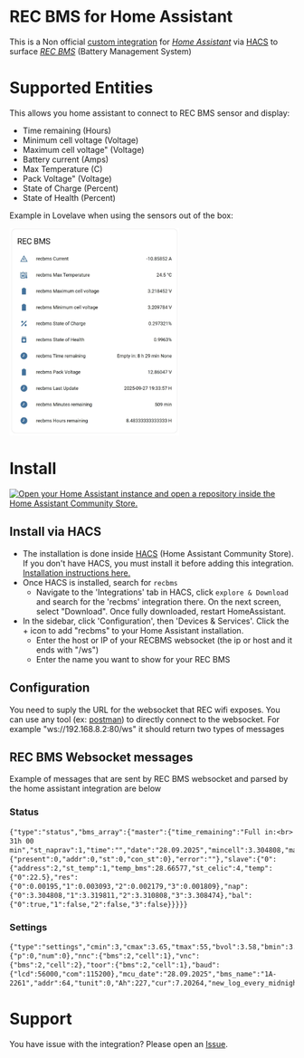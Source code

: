 
# REC BMS for Home Assistant

This is a Non official [custom integration](https://developers.home-assistant.io/docs/creating_component_index/) for *[Home Assistant](https://www.home-assistant.io/)* via [HACS](https://hacs.xyz/) to surface *[REC BMS](https://www.rec-bms.com/)* (Battery Management System) 


# Supported Entities

This allows you home assistant to connect to REC BMS sensor and display:
- Time remaining (Hours)
- Minimum cell voltage (Voltage)
- Maximum cell voltage" (Voltage)
- Battery current (Amps)
- Max Temperature (C)
- Pack Voltage" (Voltage)
- State of Charge (Percent)
- State of Health (Percent)

Example in Lovelave when using the sensors out of the box:

<img src="recbms_layout.jpeg" width="300"/>

# Install

[![Open your Home Assistant instance and open a repository inside the Home Assistant Community Store.](https://my.home-assistant.io/badges/hacs_repository.svg)](https://my.home-assistant.io/redirect/hacs_repository/?owner=tiagonmas&repository=recbms&category=integration)

## Install via HACS

- The installation is done inside [HACS](https://hacs.xyz/) (Home Assistant Community Store). If you don't have HACS, you must install it before adding this integration. [Installation instructions here.](https://hacs.xyz/docs/setup/download)
- Once HACS is installed, search for `recbms`
  - Navigate to the 'Integrations' tab in HACS, click `explore & Download` and search for the 'recbms' integration there. On the next screen, select "Download". Once fully downloaded, restart HomeAssistant.
- In the sidebar, click 'Configuration', then 'Devices & Services'. Click the + icon to add "recbms" to your Home Assistant installation.
  - Enter the host or IP of your RECBMS websocket (the ip or host and it ends with "/ws")
  - Enter the name you want to show for your REC BMS

## Configuration
You need to suply the URL for the websocket that REC wifi exposes.
You can use any tool (ex: [postman](https://www.postman.com/)) to directly connect to the websocket. 
For example "ws://192.168.8.2:80/ws"
it should return two types of messages
## REC BMS Websocket messages 
Example of messages that are sent by REC BMS websocket and parsed by the home assistant integration are below
### Status
```
{"type":"status","bms_array":{"master":{"time_remaining":"Full in:<br> 31h 00 min","st_naprav":1,"time":"","date":"28.09.2025","mincell":3.304808,"maxcell":3.319811,"ibat":7.456289,"tmax":22.5,"vbat":13.2439,"soc":0.285054,"soh":0.9963,"erro":{"present":0,"addr":0,"st":0,"con_st":0},"error":""},"slave":{"0":{"address":2,"st_temp":1,"temp_bms":28.66577,"st_celic":4,"temp":{"0":22.5},"res":{"0":0.00195,"1":0.003093,"2":0.002179,"3":0.001809},"nap":{"0":3.304808,"1":3.319811,"2":3.310808,"3":3.308474},"bal":{"0":true,"1":false,"2":false,"3":false}}}}}
```
### Settings
```
{"type":"settings","cmin":3,"cmax":3.65,"tmax":55,"bvol":3.58,"bmin":3.45,"tbal":55,"tmin":-10,"capa":320,"char":3.58,"ioff":0,"chis":0.25,"razl":0.25,"maxh":0.25,"minh":0.1,"bmth":2,"ioja":0.019531,"soch":0.05,"op2l":3.55,"op2h":0.15,"re1h":0.15,"chac":0.5,"dchc":0.5,"maxc":150,"maxd":150,"clow":3.1,"socs":0.284956,"cycl":37,"cans":2,"chem":3,"strn":2,"re1t":1979711486,"op2t":380239933,"re1v":3.30481,"op2v":3.31648,"cfvc":0.1,"rsbr":2,"err":{"p":0,"num":0},"nnc":{"bms":2,"cell":1},"vnc":{"bms":2,"cell":2},"toor":{"bms":2,"cell":1},"baud":{"lcd":56000,"com":115200},"mcu_date":"28.09.2025","bms_name":"1A-2261","addr":64,"tunit":0,"Ah":227,"cur":7.20264,"new_log_every_midnight":true,"out":false}
```

# Support

You have issue with the integration? Please open an [Issue](https://github.com/tiagonmas/recbms/issues).

